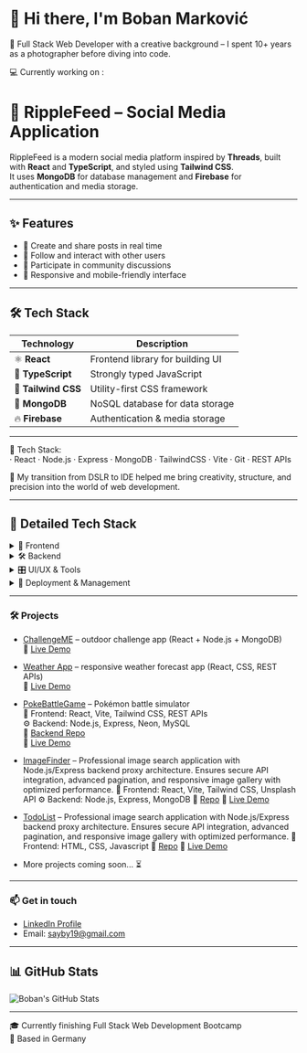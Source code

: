 # 👋 Hi there, I'm Boban Marković

🎯 Full Stack Web Developer with a creative background – I spent 10+ years as a photographer before diving into code.

💻 Currently working on :
# 🌊 RippleFeed – Social Media Application

RippleFeed is a modern social media platform inspired by **Threads**, built with **React** and **TypeScript**, and styled using **Tailwind CSS**.  
It uses **MongoDB** for database management and **Firebase** for authentication and media storage.

---

## ✨ Features

- 📝 Create and share posts in real time  
- 👥 Follow and interact with other users  
- 💬 Participate in community discussions  
- 📱 Responsive and mobile-friendly interface  

---

## 🛠 Tech Stack

| Technology | Description |
|------------|-------------|
| ⚛️ **React** | Frontend library for building UI |
| 📘 **TypeScript** | Strongly typed JavaScript |
| 🎨 **Tailwind CSS** | Utility-first CSS framework |
| 🍃 **MongoDB** | NoSQL database for data storage |
| 🔥 **Firebase** | Authentication & media storage |


---

🔧 Tech Stack:  
· React · Node.js · Express · MongoDB · TailwindCSS · Vite · Git · REST APIs

🚀 My transition from DSLR to IDE helped me bring creativity, structure, and precision into the world of web development.

---

## 🧰 Detailed Tech Stack

<details>
<summary>🎨 Frontend</summary>
  
- HTML5, CSS3, JavaScript (ES6+), TypeScript
- React, React Router
- Tailwind CSS
- Vite
  
</details>

<details>
<summary>🛠️ Backend</summary>
  
- Node.js, Express.js
- JWT Authentication
- MongoDB, MySQL, PostgreSQL
- Postman, Insomnia
- RestAPI
</details>

<details>
<summary> 🎛️ UI/UX & Tools</summary>
  
- Tailwind CSS, DaisyUI
- Figma, Excalidraw, Photoshop, Illustrator
  
</details>

<details>
<summary>🚀 Deployment & Management</summary>
  
- GitHub Pages, Netlify, Render
- Git
- Trello
  
</details>

---

### 🛠️ Projects
- [ChallengeME](https://github.com/MarkovicBob/f-challengeme) – outdoor challenge app (React + Node.js + MongoDB)  
  🔗 [Live Demo](https://challengemerpb.netlify.app/)

- [Weather App](https://github.com/MarkovicBob/weather-app) – responsive weather forecast app (React, CSS, REST APIs)  
  🔗 [Live Demo](https://skywatch2025.netlify.app/)

- [PokeBattleGame](https://github.com/MarkovicBob/GP-f-PokeBattleGame) – Pokémon battle simulator  
  🧩 Frontend: React, Vite, Tailwind CSS, REST APIs  
  ⚙️ Backend: Node.js, Express, Neon, MySQL  
  🔧 [Backend Repo](https://github.com/MarkovicBob/backend-pokebattlegame)  
  🔗 [Live Demo](https://pokebattlegame.netlify.app/)

- [ImageFinder]() – Professional image search application with Node.js/Express backend proxy architecture. Ensures secure API integration, advanced pagination, and responsive image gallery with optimized performance.
  🧩 Frontend: React, Vite, Tailwind CSS, Unsplash API
  ⚙️ Backend: Node.js, Express, MongoDB
  🔧 [Repo](https://github.com/MarkovicBob/ImageFinder) 
  🔗 [Live Demo](https://app.netlify.com/projects/imagefinder2025/overview)

- [TodoList]() – Professional image search application with Node.js/Express backend proxy architecture. Ensures secure API integration, advanced pagination, and responsive image gallery with optimized performance.
  🧩 Frontend: HTML, CSS, Javascript
  🔧 [Repo](https://github.com/MarkovicBob/TodoList)
  🔗 [Live Demo](https://todolistt2025.netlify.app/)
  
- More projects coming soon... ⏳

---

### 📫 Get in touch
- [LinkedIn Profile](https://www.linkedin.com/in/boban-markovic-b820b415a)  
- Email: sayby19@gmail.com

---

## 📊 GitHub Stats

![Boban's GitHub Stats](https://github-readme-stats.vercel.app/api?username=MarkovicBob&show_icons=true&theme=tokyonight&hide_border=true)

---

🎓 Currently finishing Full Stack Web Development Bootcamp  
📍 Based in Germany

